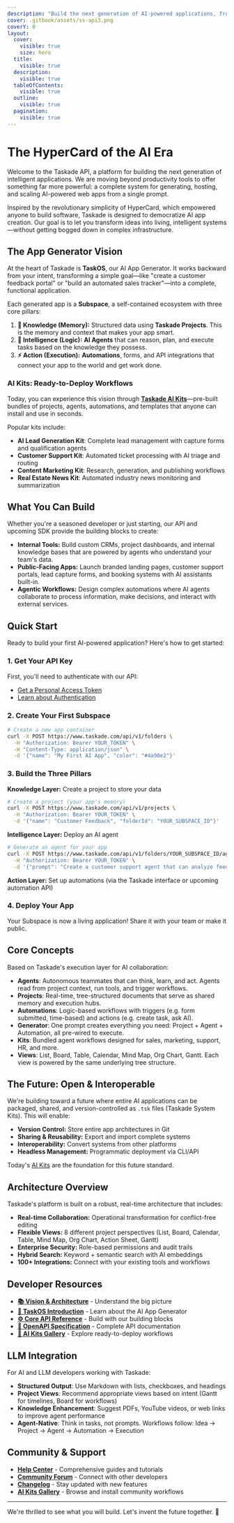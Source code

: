 ```yaml
---
description: "Build the next generation of AI-powered applications, from intelligent internal tools to public-facing web apps, on Taskade's agentic platform."
cover: .gitbook/assets/ss-api3.png
coverY: 0
layout:
  cover:
    visible: true
    size: hero
  title:
    visible: true
  description:
    visible: true
  tableOfContents:
    visible: true
  outline:
    visible: true
  pagination:
    visible: true
---
```


# The HyperCard of the AI Era

Welcome to the Taskade API, a platform for building the next generation of intelligent applications. We are moving beyond productivity tools to offer something far more powerful: a complete system for generating, hosting, and scaling AI-powered web apps from a single prompt.

Inspired by the revolutionary simplicity of HyperCard, which empowered anyone to build software, Taskade is designed to democratize AI app creation. Our goal is to let you transform ideas into living, intelligent systems—without getting bogged down in complex infrastructure.

## The App Generator Vision

At the heart of Taskade is **TaskOS**, our AI App Generator. It works backward from your intent, transforming a simple goal—like "create a customer feedback portal" or "build an automated sales tracker"—into a complete, functional application.

Each generated app is a **Subspace**, a self-contained ecosystem with three core pillars:

1.  **🧠 Knowledge (Memory):** Structured data using **Taskade Projects**. This is the memory and context that makes your app smart.
2.  **🤖 Intelligence (Logic):** **AI Agents** that can reason, plan, and execute tasks based on the knowledge they possess.
3.  **⚡ Action (Execution):** **Automations**, forms, and API integrations that connect your app to the world and get work done.

### AI Kits: Ready-to-Deploy Workflows

Today, you can experience this vision through **[Taskade AI Kits](https://taskade.com/kits)**—pre-built bundles of projects, agents, automations, and templates that anyone can install and use in seconds.

Popular kits include:
- **AI Lead Generation Kit**: Complete lead management with capture forms and qualification agents
- **Customer Support Kit**: Automated ticket processing with AI triage and routing
- **Content Marketing Kit**: Research, generation, and publishing workflows
- **Real Estate News Kit**: Automated industry news monitoring and summarization

## What You Can Build

Whether you're a seasoned developer or just starting, our API and upcoming SDK provide the building blocks to create:

*   **Internal Tools:** Build custom CRMs, project dashboards, and internal knowledge bases that are powered by agents who understand your team's data.
*   **Public-Facing Apps:** Launch branded landing pages, customer support portals, lead capture forms, and booking systems with AI assistants built-in.
*   **Agentic Workflows:** Design complex automations where AI agents collaborate to process information, make decisions, and interact with external services.

## Quick Start

Ready to build your first AI-powered application? Here's how to get started:

### 1. Get Your API Key
First, you'll need to authenticate with our API:
- [Get a Personal Access Token](start/personal-tokens.md)
- [Learn about Authentication](start/authentication.md)

### 2. Create Your First Subspace
```bash
# Create a new app container
curl -X POST https://www.taskade.com/api/v1/folders \
  -H "Authorization: Bearer YOUR_TOKEN" \
  -H "Content-Type: application/json" \
  -d '{"name": "My First AI App", "color": "#4a90e2"}'
```

### 3. Build the Three Pillars

**Knowledge Layer:** Create a project to store your data
```bash
# Create a project (your app's memory)
curl -X POST https://www.taskade.com/api/v1/projects \
  -H "Authorization: Bearer YOUR_TOKEN" \
  -d '{"name": "Customer Feedback", "folderId": "YOUR_SUBSPACE_ID"}'
```

**Intelligence Layer:** Deploy an AI agent
```bash
# Generate an agent for your app
curl -X POST https://www.taskade.com/api/v1/folders/YOUR_SUBSPACE_ID/agents/generate \
  -H "Authorization: Bearer YOUR_TOKEN" \
  -d '{"prompt": "Create a customer support agent that can analyze feedback and suggest improvements"}'
```

**Action Layer:** Set up automations (via the Taskade interface or upcoming automation API)

### 4. Deploy Your App
Your Subspace is now a living application! Share it with your team or make it public.

## Core Concepts

Based on Taskade's execution layer for AI collaboration:

- **Agents**: Autonomous teammates that can think, learn, and act. Agents read from project context, run tools, and trigger workflows.
- **Projects**: Real-time, tree-structured documents that serve as shared memory and execution hubs.
- **Automations**: Logic-based workflows with triggers (e.g. form submitted, time-based) and actions (e.g. create task, ask AI).
- **Generator**: One prompt creates everything you need: Project + Agent + Automation, all pre-wired to execute.
- **Kits**: Bundled agent workflows designed for sales, marketing, support, HR, and more.
- **Views**: List, Board, Table, Calendar, Mind Map, Org Chart, Gantt. Each view is powered by the same underlying tree structure.

## The Future: Open & Interoperable

We're building toward a future where entire AI applications can be packaged, shared, and version-controlled as `.tsk` files (Taskade System Kits). This will enable:

- **Version Control:** Store entire app architectures in Git
- **Sharing & Reusability:** Export and import complete systems
- **Interoperability:** Convert systems from other platforms
- **Headless Management:** Programmatic deployment via CLI/API

Today's [AI Kits](https://taskade.com/kits) are the foundation for this future standard.

## Architecture Overview

Taskade's platform is built on a robust, real-time architecture that includes:

- **Real-time Collaboration:** Operational transformation for conflict-free editing
- **Flexible Views:** 8 different project perspectives (List, Board, Calendar, Table, Mind Map, Org Chart, Action Sheet, Gantt)
- **Enterprise Security:** Role-based permissions and audit trails
- **Hybrid Search:** Keyword + semantic search with AI embeddings
- **100+ Integrations:** Connect with your existing tools and workflows

## Developer Resources

- **[📚 Vision & Architecture](vision/README.md)** - Understand the big picture
- **[🤖 TaskOS Introduction](taskos/introduction.md)** - Learn about the AI App Generator
- **[⚙️ Core API Reference](api/workspaces/README.md)** - Build with our building blocks
- **[🔗 OpenAPI Specification](https://www.taskade.com/api/documentation/static/index.html#/)** - Complete API documentation
- **[🧰 AI Kits Gallery](https://taskade.com/kits)** - Explore ready-to-deploy workflows

## LLM Integration

For AI and LLM developers working with Taskade:

- **Structured Output**: Use Markdown with lists, checkboxes, and headings
- **Project Views**: Recommend appropriate views based on intent (Gantt for timelines, Board for workflows)
- **Knowledge Enhancement**: Suggest PDFs, YouTube videos, or web links to improve agent performance
- **Agent-Native**: Think in tasks, not prompts. Workflows follow: Idea → Project → Agent → Automation → Execution

## Community & Support

- **[Help Center](https://help.taskade.com/)** - Comprehensive guides and tutorials
- **[Community Forum](https://www.taskade.com/feedback/public-api)** - Connect with other developers
- **[Changelog](https://www.taskade.com/blog/product-updates/)** - Stay updated with new features
- **[AI Kits Gallery](https://taskade.com/kits)** - Browse and install community workflows

---

We're thrilled to see what you will build. Let's invent the future together. 🚀
